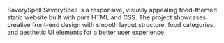 SavorySpell
SavorySpell is a responsive, visually appealing food-themed static website built with pure HTML and CSS. The project showcases creative front-end design with smooth layout structure, food categories, and aesthetic UI elements for a better user experience.

